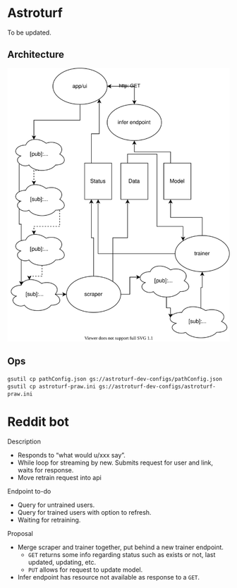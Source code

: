 # Astroturf
To be updated.

## Architecture
<img src="./Architecture.svg">


## Ops

`gsutil cp pathConfig.json gs://astroturf-dev-configs/pathConfig.json`
`gsutil cp astroturf-praw.ini gs://astroturf-dev-configs/astroturf-praw.ini`

# Reddit bot
Description
- Responds to “what would u/xxx say”.
- While loop for streaming by new. Submits request for user and link, waits for response.
- Move retrain request into api

Endpoint to-do
- Query for untrained users.
- Query for trained users with option to refresh.
- Waiting for retraining.

Proposal
- Merge scraper and trainer together, put behind a new trainer endpoint.
  - `GET` returns some info regarding status such as exists or not, last updated, updating, etc.
  - `PUT` allows for request to update model.
- Infer endpoint has resource not available as response to a `GET`.
